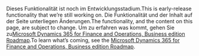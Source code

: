 <span data-ttu-id="d3513-101">Dieses Funktionalität ist noch im Entwicklungsstadium.</span><span class="sxs-lookup"><span data-stu-id="d3513-101">This is early-release functionality that we’re still working on.</span></span> <span data-ttu-id="d3513-102">Die Funktionalität und der Inhalt auf der Seite unterliegen Änderungen.</span><span class="sxs-lookup"><span data-stu-id="d3513-102">The functionality, and the content on this page, are subject to change.</span></span> <span data-ttu-id="d3513-103">Um zu erfahren was kommt, gehen Sie zu[Microsoft Dynamics 365 for Finance and Operations, Business edition Roadmap](https://go.microsoft.com/fwlink/?linkid=842139).</span><span class="sxs-lookup"><span data-stu-id="d3513-103">To learn what’s coming, see the [Microsoft Dynamics 365 for Finance and Operations, Business edition Roadmap](https://go.microsoft.com/fwlink/?linkid=842139).</span></span>
